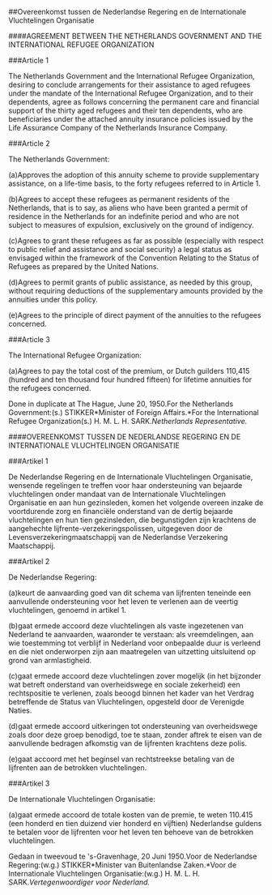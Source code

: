 <meta http-equiv='Content-Type' content='text/html; charset=utf-8' />

##Overeenkomst tussen de Nederlandse Regering en de Internationale Vluchtelingen Organisatie

####AGREEMENT BETWEEN THE NETHERLANDS GOVERNMENT AND THE INTERNATIONAL REFUGEE ORGANIZATION

###Article 1 

The Netherlands Government and the International Refugee Organization, desiring to conclude arrangements for their assistance to aged refugees under the mandate of the International Refugee Organization, and to their dependents, agree as follows concerning the permanent care and financial support of the thirty aged refugees and their ten dependents, who are beneficiaries under the attached annuity insurance policies issued by the Life Assurance Company of the Netherlands Insurance Company.

###Article 2 

The Netherlands Government:

(a)Approves the adoption of this annuity scheme to provide supplementary assistance, on a life-time basis, to the forty refugees referred to in Article 1.

(b)Agrees to accept these refugees as permanent residents of the Netherlands, that is to say, as aliens who have been granted a permit of residence in the Netherlands for an indefinite period and who are not subject to measures of expulsion, exclusively on the ground of indigency.

(c)Agrees to grant these refugees as far as possible (especially with respect to public relief and assistance and social security) a legal status as envisaged within the framework of the Convention Relating to the Status of Refugees as prepared by the United Nations.

(d)Agrees to permit grants of public assistance, as needed by this group, without requiring deductions of the supplementary amounts provided by the annuities under this policy.

(e)Agrees to the principle of direct payment of the annuities to the refugees concerned.

###Article 3 

The International Refugee Organization:

(a)Agrees to pay the total cost of the premium, or Dutch guilders 110,415 (hundred and ten thousand four hundred fifteen) for lifetime annuities for the refugees concerned.

Done in duplicate at The Hague, June 20, 1950.For the Netherlands Government:(s.) STIKKER*Minister of Foreign Affairs.*For the International Refugee Organization(s.) H. M. L. H. SARK.*Netherlands Representative.*

####OVEREENKOMST TUSSEN DE NEDERLANDSE REGERING EN DE INTERNATIONALE VLUCHTELINGEN ORGANISATIE

###Artikel 1 

De Nederlandse Regering en de Internationale Vluchtelingen Organisatie, wensende regelingen te treffen voor haar ondersteuning van bejaarde vluchtelingen onder mandaat van de Internationale Vluchtelingen Organisatie en aan hun gezinsleden, komen het volgende overeen inzake de voortdurende zorg en financiële onderstand van de dertig bejaarde vluchtelingen en hun tien gezinsleden, die begunstigden zijn krachtens de aangehechte lijfrente-verzekeringspolissen, uitgegeven door de Levensverzekeringmaatschappij van de Nederlandse Verzekering Maatschappij.

###Artikel  2 

De Nederlandse Regering:

(a)keurt de aanvaarding goed van dit schema van lijfrenten teneinde een aanvullende ondersteuning voor het leven te verlenen aan de veertig vluchtelingen, genoemd in artikel 1.

(b)gaat ermede accoord deze vluchtelingen als vaste ingezetenen van Nederland te aanvaarden, waaronder te verstaan: als vreemdelingen, aan wie toestemming tot verblijf in Nederland voor onbepaalde duur is verleend en die niet onderworpen zijn aan maatregelen van uitzetting uitsluitend op grond van armlastigheid.

(c)gaat ermede accoord deze vluchtelingen zover mogelijk (in het bijzonder wat betreft onderstand van overheidswege en sociale zekerheid) een rechtspositie te verlenen, zoals beoogd binnen het kader van het Verdrag betreffende de Status van Vluchtelingen, opgesteld door de Verenigde Naties.

(d)gaat ermede accoord uitkeringen tot ondersteuning van overheidswege zoals door deze groep benodigd, toe te staan, zonder aftrek te eisen van de aanvullende bedragen afkomstig van de lijfrenten krachtens deze polis.

(e)gaat accoord met het beginsel van rechtstreekse betaling van de lijfrenten aan de betrokken vluchtelingen.

###Artikel  3 

De Internationale Vluchtelingen Organisatie:

(a)gaat ermede accoord de totale kosten van de premie, te weten 110.415 (een honderd en tien duizend vier honderd en vijftien) Nederlandse guldens te betalen voor de lijfrenten voor het leven ten behoeve van de betrokken vluchtelingen.

Gedaan in tweevoud te 's-Gravenhage, 20 Juni 1950.Voor de Nederlandse Regering:(w.g.) STIKKER*Minister van Buitenlandse Zaken.*Voor de Internationale Vluchtelingen Organisatie:(w.g.) H. M. L. H. SARK.*Vertegenwoordiger voor Nederland.*

